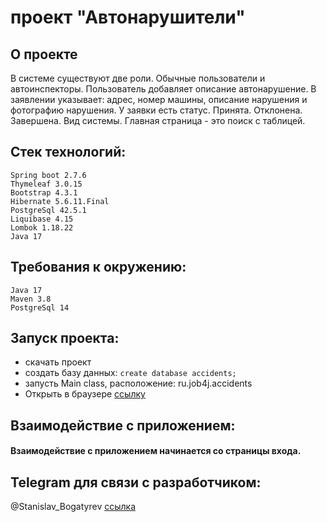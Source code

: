 # проект "Автонарушители"

## О проекте 

В системе существуют две роли. Обычные пользователи и автоинспекторы.
Пользователь добавляет описание автонарушение.
В заявлении указывает: адрес, номер машины, описание нарушения и фотографию нарушения.
У заявки есть статус. Принята. Отклонена. Завершена.
Вид системы. Главная страница - это поиск с таблицей.

## Стек технологий:

    Spring boot 2.7.6
    Thymeleaf 3.0.15
    Bootstrap 4.3.1
    Hibernate 5.6.11.Final
    PostgreSql 42.5.1
    Liquibase 4.15
    Lombok 1.18.22
    Java 17

## Требования к окружению:

    Java 17
    Maven 3.8
    PostgreSql 14

## Запуск проекта:

- скачать проект
- создать базу данных: ```create database accidents;```
- запусть Main class, расположение: ru.job4j.accidents
- Открыть в браузере [ссылку](http://localhost:8080/)

## Взаимодействие с приложением:

#### Взаимодействие с приложением начинается со страницы входа.

## Telegram для связи с разработчиком:

@Stanislav_Bogatyrev
[ссылка](https://t.me/Stanislav_Bogatyrev)